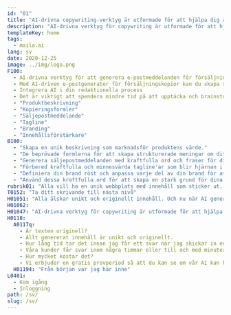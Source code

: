 ```yaml
---
id: "01"
title: "AI-drivna copywriting-verktyg är utformade för att hjälpa dig att skriva mer intressant"
description: "AI-drivna verktyg för copywriting är utformade för att hjälpa dig att skriva mer intressant"
templateKey: home
tags:
  - maila.ai
lang: sv
date: 2020-12-25
image: ../img/logo.png
F100:
  - AI-drivna verktyg för att generera e-postmeddelanden för försäljning
  - Med AI-driven e-postgenerator för försäljningskopior kan du skapa säljinriktade e-postmeddelanden som motiverar din målgrupp att vidta åtgärder. Ange bara lite produktinformation, så genererar vår avancerade motor ett marknadsföringsmeddelande som tar din produkt till nästa nivå.
  - Integrera AI i din redaktionella process
  - Det är viktigt att spendera mindre tid på att upptäcka och brainstorma och mer tid på att faktiskt producera resultat. Genom att integrera AI-algoritmer i din redaktionella process kan du få in nya idéer i din verksamhet. oavsett om du behöver skriva ett blogginlägg, skapa innehåll för en webbplats eller skapa ett marknadsföringsmejl kan vår plattform hjälpa dig att påskynda din skrivprocess.
  - "Produktbeskrivning"
  - "Kopieringsformler"
  - "Säljepostmeddelande"
  - "Tagline"
  - "Branding"
  - "Innehållsförstärkare"
B100: 
  - "Skapa en unik beskrivning som marknadsför produktens värde."
  - "De beprövade formlerna för att skapa strukturerade meningar om ditt produkt."
  - "Generera säljepostmeddelanden med kraftfulla ord och fraser för ditt produkt."
  - "Förbered kraftfulla och minnesvärda tagline'ar som blir hjärnan i din brand."
  - "Definiera din brand röst och anpassa varje del av din brand för att visa dess styrkor och värden."
  - "Använd dessa kraftfulla ord för att skapa en stark grund för dina innehållsplatser."
rubrik01: "Alla vill ha en unik webbplats med innehåll som sticker ut. Men att skapa en unik kopia för din webbplats på egen hand är inte bara tidskrävande utan kräver också expertkunskaper som skrivande, redigering och logiskt tänkande. maila.ai är en revolutionerande AI-driven copy editing-plattform som använder en maskininlärningsalgoritm för att skapa en perfekt produktbeskrivning, tagline eller etc för ditt varumärke. Det är som att ha ett copywritingteam i din hand."
T0152: "Ta ditt skrivande till nästa nivå"
H01051: "Alla älskar unikt och originellt innehåll. Och nu när AI genererar originalinnehåll för din webbplats är det lättare att sticka ut från dina konkurrenter."
H01062:
H01047: "AI-drivna verktyg för copywriting är utformade för att hjälpa dig att skriva mer intressant."
H0118:
  A0117q:
    - Är texten originell?
    - Allt genererat innehåll är unikt och originellt.
    - Hur lång tid tar det innan jag får ett svar när jag skickar in en förfrågan?
    - Våra kunder får svar inom några timmar eller till och med minuter.
    - Hur mycket kostar det?
    - Vi erbjuder en gratis provperiod så att du kan se om vår AI kan hjälpa dig att producera bra innehåll.
  H01194: "Från början var jag här inne"
L0401:
  - Kom igång
  - Inloggning
path: /sv/
slug: /sv/
---
```

